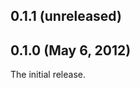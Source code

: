 ## 0.1.1 (unreleased)


## 0.1.0 (May 6, 2012)

The initial release.

[@fnichol]: https://github.com/fnichol
